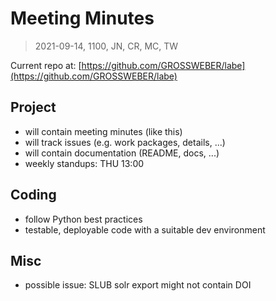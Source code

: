 # Meeting Minutes

> 2021-09-14, 1100, JN, CR, MC, TW

Current repo at: [https://github.com/GROSSWEBER/labe](https://github.com/GROSSWEBER/labe)

## Project

* will contain meeting minutes (like this)
* will track issues (e.g. work packages, details, ...)
* will contain documentation (README, docs, ...)
* weekly standups: THU 13:00

## Coding

* follow Python best practices
* testable, deployable code with a suitable dev environment

## Misc

* possible issue: SLUB solr export might not contain DOI

